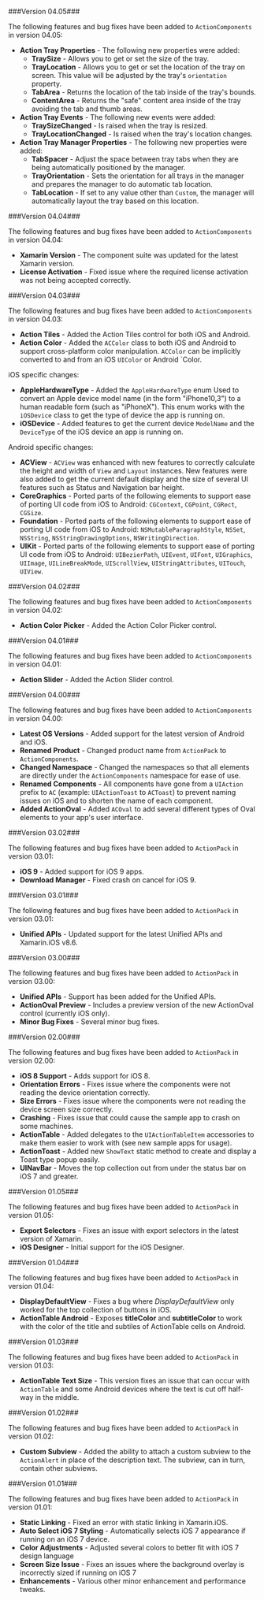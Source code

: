 ###Version 04.05###

The following features and bug fixes have been added to `ActionComponents` in version 04.05:

* **Action Tray Properties** - The following new properties were added:
	* **TraySize** - Allows you to get or set the size of the tray.
	* **TrayLocation** - Allows you to get or set the location of the tray on screen. This value will be adjusted by the tray's `orientation` property.
	* **TabArea** - Returns the location of the tab inside of the tray's bounds.
	* **ContentArea** - Returns the "safe" content area inside of the tray avoiding the tab and thumb areas.
* **Action Tray Events** - The following new events were added:
	* **TraySizeChanged** - Is raised when the tray is resized.
	* **TrayLocationChanged** - Is raised when the tray's location changes.
* **Action Tray Manager Properties** - The following new properties were added:
	* **TabSpacer** - Adjust the space between tray tabs when they are being automatically positioned by the manager.
	* **TrayOrientation** - Sets the orientation for all trays in the manager and prepares the manager to do automatic tab location.
	* **TabLocation** - If set to any value other than `Custom`, the manager will automatically layout the tray based on this location. 
	

###Version 04.04###

The following features and bug fixes have been added to `ActionComponents` in version 04.04:

* **Xamarin Version** - The component suite was updated for the latest Xamarin version.
* **License Activation** - Fixed issue where the required license activation was not being accepted correctly.

###Version 04.03###

The following features and bug fixes have been added to `ActionComponents` in version 04.03:

* **Action Tiles** - Added the Action Tiles control for both iOS and Android.
* **Action Color** - Added the `ACColor` class to both iOS and Android to support cross-platform color manipulation. `ACColor` can be implicitly converted to and from an iOS `UIColor` or Android `Color.

iOS specific changes:

* **AppleHardwareType** - Added the `AppleHardwareType` enum Used to convert an Apple device model name (in the form "iPhone10,3") to a human readable form (such as "iPhoneX"). This enum works with the `iOSDevice` class to get the type of device the app is running on.
* **iOSDevice** - Added features to get the current device `ModelName` and the `DeviceType` of the iOS device an app is running on.

Android specific changes:

* **ACView** - `ACView` was enhanced with new features to correctly calculate the height and width of `View` and `Layout` instances. New features were also added to get the current default display and the size of several UI features such as Status and Navigation bar height.
* **CoreGraphics** - Ported parts of the following elements to support ease of porting UI code from iOS to Android: `CGContext`, `CGPoint`, `CGRect`, `CGSize`.
* **Foundation** - Ported parts of the following elements to support ease of porting UI code from iOS to Android: `NSMutableParagraphStyle`, `NSSet`, `NSString`, `NSStringDrawingOptions`, `NSWritingDirection`.
* **UIKit** - Ported parts of the following elements to support ease of porting UI code from iOS to Android: `UIBezierPath`, `UIEvent`, `UIFont`, `UIGraphics`, `UIImage`, `UILineBreakMode`, `UIScrollView`, `UIStringAttributes`, `UITouch`, `UIView`.


###Version 04.02###

The following features and bug fixes have been added to `ActionComponents` in version 04.02:

* **Action Color Picker** - Added the Action Color Picker control.

###Version 04.01###

The following features and bug fixes have been added to `ActionComponents` in version 04.01:

* **Action Slider** - Added the Action Slider control.

###Version 04.00###

The following features and bug fixes have been added to `ActionComponents` in version 04.00:

* **Latest OS Versions** - Added support for the latest version of Android and iOS.
* **Renamed Product** - Changed product name from `ActionPack` to `ActionComponents`.
* **Changed Namespace** - Changed the namespaces so that all elements are directly under the `ActionComponents` namespace for ease of use.
* **Renamed Components** - All components have gone from a `UIAction` prefix to `AC` (example: `UIActionToast` to `ACToast`) to prevent naming issues on iOS and to shorten the name of each component.
* **Added ActionOval** - Added `ACOval` to add several different types of Oval elements to your app's user interface.

###Version 03.02###

The following features and bug fixes have been added to `ActionPack` in version 03.01:

* **iOS 9** - Added support for iOS 9 apps.
* **Download Manager** - Fixed crash on cancel for iOS 9.

###Version 03.01###

The following features and bug fixes have been added to `ActionPack` in version 03.01:

* **Unified APIs** - Updated support for the latest Unified APIs and Xamarin.iOS v8.6.

###Version 03.00###

The following features and bug fixes have been added to `ActionPack` in version 03.00:

* **Unified APIs** - Support has been added for the Unified APIs.
* **ActionOval Preview** - Includes a preview version of the new ActionOval control (currently iOS only).
* **Minor Bug Fixes** - Several minor bug fixes.

###Version 02.00###

The following features and bug fixes have been added to `ActionPack` in version 02.00:

* **iOS 8 Support** - Adds support for iOS 8.
* **Orientation Errors** - Fixes issue where the components were not reading the device orientation correctly.
* **Size Errors** - Fixes issue where the components were not reading the device screen size correctly.
* **Crashing** - Fixes issue that could cause the sample app to crash on some machines.
* **ActionTable** - Added delegates to the `UIActionTableItem` accessories to make them easier to work with (see new sample apps for usage).
* **ActionToast** - Added new `ShowText` static method to create and display a Toast type popup easily.
* **UINavBar** - Moves the top collection out from under the status bar on iOS 7 and greater.

###Version 01.05###

The following features and bug fixes have been added to `ActionPack` in version 01.05:

* **Export Selectors** - Fixes an issue with export selectors in the latest version of Xamarin.
* **iOS Designer** - Initial support for the iOS Designer.

###Version 01.04###

The following features and bug fixes have been added to `ActionPack` in version 01.04:

* **DisplayDefaultView** - Fixes a bug where _DisplayDefaultView_ only worked for the top collection of buttons in iOS.
* **ActionTable Android** - Exposes **titleColor** and **subtitleColor** to work with the color of the title and subtiles of ActionTable cells on Android.

###Version 01.03###

The following features and bug fixes have been added to `ActionPack` in version 01.03:

* **ActionTable Text Size** - This version fixes an issue that can occur with `ActionTable` and some Android devices where the text is cut off half-way in the middle.


###Version 01.02###

The following features and bug fixes have been added to `ActionPack` in version 01.02:

* **Custom Subview** - Added the ability to attach a custom subview to the `ActionAlert` in place of the description text. The subview, can in turn, contain other subviews.

###Version 01.01###

The following features and bug fixes have been added to `ActionPack` in version 01.01:

* **Static Linking** - Fixed an error with static linking in Xamarin.iOS.
* **Auto Select iOS 7 Styling** - Automatically selects iOS 7 appearance if running on an iOS 7 device.
* **Color Adjustments** - Adjusted several colors to better fit with iOS 7 design language
* **Screen Size Issue** - Fixes an issues where the background overlay is incorrectly sized if running on iOS 7
* **Enhancements** - Various other minor enhancement and performance tweaks.
